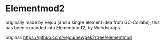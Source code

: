 # Elementmod2
originally made by Vejou (and a single element idea from GC-Collabs), this has been expanded into Elementmod2, by Weirdscraps.

original: https://github.com/vejou/newgek2/tree/elementmod
